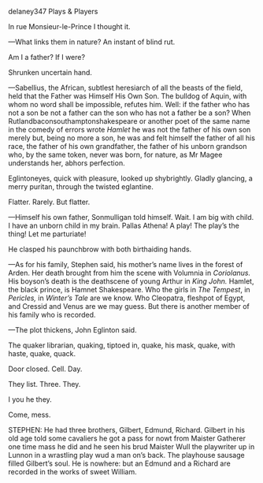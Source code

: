 delaney347 Plays & Players

In rue Monsieur-le-Prince I thought it.

—What links them in nature? An instant of blind rut.

Am I a father? If I were?

Shrunken uncertain hand.

—Sabellius, the African, subtlest heresiarch of all the beasts of the
field, held that the Father was Himself His Own Son. The bulldog of
Aquin, with whom no word shall be impossible, refutes him. Well: if the
father who has not a son be not a father can the son who has not a
father be a son? When Rutlandbaconsouthamptonshakespeare or another poet
of the same name in the comedy of errors wrote *Hamlet* he was not the
father of his own son merely but, being no more a son, he was and felt
himself the father of all his race, the father of his own grandfather,
the father of his unborn grandson who, by the same token, never was
born, for nature, as Mr Magee understands her, abhors perfection.

Eglintoneyes, quick with pleasure, looked up shybrightly. Gladly
glancing, a merry puritan, through the twisted eglantine.

Flatter. Rarely. But flatter.

—Himself his own father, Sonmulligan told himself. Wait. I am big with
child. I have an unborn child in my brain. Pallas Athena! A play! The
play’s the thing! Let me parturiate!

He clasped his paunchbrow with both birthaiding hands.

—As for his family, Stephen said, his mother’s name lives in the forest
of Arden. Her death brought from him the scene with Volumnia in
*Coriolanus.* His boyson’s death is the deathscene of young Arthur in
*King John.* Hamlet, the black prince, is Hamnet Shakespeare. Who the
girls in *The Tempest*, in *Pericles,* in *Winter’s Tale* are we know.
Who Cleopatra, fleshpot of Egypt, and Cressid and Venus are we may
guess. But there is another member of his family who is recorded.

—The plot thickens, John Eglinton said.

The quaker librarian, quaking, tiptoed in, quake, his mask, quake, with
haste, quake, quack.

Door closed. Cell. Day.

They list. Three. They.

I you he they.

Come, mess.

STEPHEN: He had three brothers, Gilbert, Edmund, Richard. Gilbert in his
old age told some cavaliers he got a pass for nowt from Maister Gatherer
one time mass he did and he seen his brud Maister Wull the playwriter up
in Lunnon in a wrastling play wud a man on’s back. The playhouse sausage
filled Gilbert’s soul. He is nowhere: but an Edmund and a Richard are
recorded in the works of sweet William.

